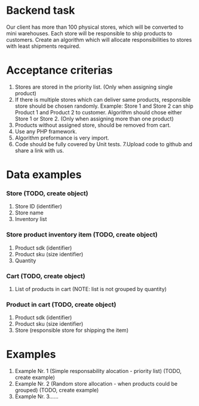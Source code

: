 # Backend task

Our client has more than 100 physical stores, which will be converted to mini warehouses. Each store will be responsible to ship products to customers.
Create an algorithm which will allocate responsibilities to stores with least shipments required.

# Acceptance criterias
1. Stores are stored in the priority list. (Only when assigning single product)
2. If there is multiple stores which can deliver same products, responsible store should be chosen randomly. Example: Store 1 and Store 2 can ship Product 1 and Product 2 to customer. Algorithm should chose either Store 1 or Store 2. (Only when assigning more than one product)
3. Products without assigned store, should be removed from cart.
4. Use any PHP framework.
5. Algorithm preformance is very import.
6.  Code should be fully covered by Unit tests.
7.Upload code to github and share a link with us.

# Data examples

### Store (TODO, create object)
  1. Store ID (identifier)
  2. Store name
  3. Inventory list

### Store product inventory item  (TODO, create object)
  1. Product sdk (identifier)
  2. Product sku (size identifier)
  3. Quantity

### Cart  (TODO, create object)
  1. List of products in cart (NOTE: list is not grouped by quantity)

### Product in cart  (TODO, create object)
  1. Product sdk (identifier)
  2. Product sku (size identifier)
  3. Store (responsible store for shipping the item)

# Examples
1. Example Nr. 1 (Simple responsability alocation - priority list)  (TODO, create example)
2. Example Nr. 2 (Random store allocation - when products could be grouped)  (TODO, create example)
3. Example Nr. 3......




